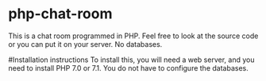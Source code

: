 # php-chat-room
This is a chat room programmed in PHP. Feel free to look at the source code or you can put it on your server. No databases.

#Installation instructions
To install this, you will need a web server, and you need to install PHP 7.0 or 7.1. You do not have to configure the databases.

